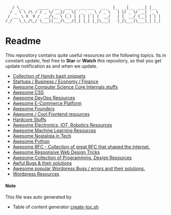 ```    _                                           _____         _
   / \__      _____  ___  ___  _ __ ___   ___  |_   _|__  ___| |__
  / _ \ \ /\ / / _ \/ __|/ _ \| '_ ` _ \ / _ \   | |/ _ \/ __| '_ \
 / ___ \ V  V /  __/\__ \ (_) | | | | | |  __/   | |  __/ (__| | | |
/_/   \_\_/\_/ \___||___/\___/|_| |_| |_|\___|   |_|\___|\___|_| |_|
```

# Readme

This repository contains quite useful resources on the following topics. 
Its in constant update, feel free to **Star** or **Watch** this repository, so that you get update notification as and when we update.

* [ Collection of Handy bash snippets](awesome-bash.md)
* [ Startups / Business / Economy / Finance  ](awesome-biz-startups.md)
* [ Awesome Computer Science Core Internals stuffs](awesome-core-internals.md)
* [ Awesome CSS](awesome-css.md)
* [ Awesome DevOps Resources](awesome-devops.md)
* [ Awesome E-Commerce Platform](awesome-ecommerce-platforms.md)
* [ Awesome Founders](awesome-founders-blog.md)
* [ Awesome / Cool Frontend resources ](awesome-frontend.md)
* [ Hardcore Stuffs](awesome-hardcore.md)
* [ Awesome Electronics, IOT, Robotics Resources](awesome-iot.md)
* [ Awesome Machine Learning Resources](awesome-machine-learning.md)
* [ Awesome Nostalgia in Tech](awesome-nostalgia-tech.md)
* [ Awesome Python](awesome-python.md)
* [ Awesome RFC - Collection of great RFC that shaped the internet.](awesome-rfc.md)
* [ Awesome Responsive Web Design Tricks](awesome-rwd.md)
* [ Awesome Collection of Programming, Design Resources](awesome-tech.md)
* [ Awful Bugs & their solutions](awful-bugs.md)
* [ Awesome popular Wordpress Bugs / errors and their solutions.](awful-wordpress-bugs.md)
* [ Wordpress Resources](wordpress-resources.md)

#### Note

This file was auto generated by 

* Table of content generator [create-toc.sh](create-toc.sh)

